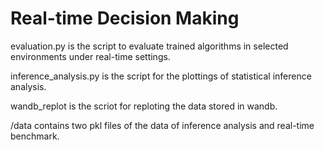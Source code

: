 [//]: # (Image References)


# Real-time Decision Making

evaluation.py is the script to evaluate trained algorithms in selected environments under real-time settings.

inference_analysis.py is the script for the plottings of statistical inference analysis.

wandb_replot is the scriot for reploting the data stored in wandb.

/data contains two pkl files of the data of inference analysis and real-time benchmark.

